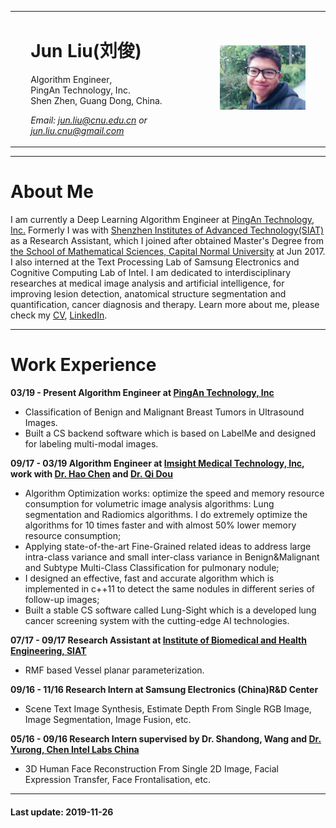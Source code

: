 <html>
<table width="100%" border="0" align="center">
    <tr>
    <td width="5%" border="0"></td>
    <td width="60%" border="0">
        <div id="header" style="float:left">
        <h1>Jun Liu(刘俊)</h1>
        <p>Algorithm Engineer,  <br>
        PingAn Technology, Inc. <br>
	    Shen Zhen, Guang Dong, China. </p>
        <p> <em> Email: 
        <a href="mailto:jun.liu@cnu.edu.cn">jun.liu@cnu.edu.cn</a> 
        or 
        <a href="mailto:jun.liu.cnu@gmail.com">jun.liu.cnu@gmail.com</a> 
        </em> </p>
		<p> 
		</p>
        </div>
    </td>
    <td width="30%" border="0">
        <div id="photo" style="float:right;">
        <img src="./pic.jpeg" alt="my photo" style="width:311px;height:232;"> 
        </div>
    </td>
    <td width="5%" border="0"></td>
    </tr>
</table>
</html>


---
# About Me
I am currently a Deep Learning Algorithm Engineer at [PingAn Technology, Inc.](https://tech.pingan.com/en/) Formerly I was with [Shenzhen Institutes of Advanced Technology(SIAT) ](http://english.siat.cas.cn/)as a Research Assistant, which I joined after obtained  Master's Degree from [the School of Mathematical Sciences, Capital Normal University](http://math.cnu.edu.cn/) at Jun 2017. I also interned at the Text Processing Lab of Samsung Electronics and Cognitive Computing Lab of Intel. I am dedicated to interdisciplinary researches at medical image analysis and artificial intelligence, for improving lesion detection, anatomical structure segmentation and quantification, cancer diagnosis and therapy.
Learn more about me, please check my [CV](https://drive.google.com/file/d/1964h4GcGaeBe73d489P_KA_OAYpui-gx/view?usp=sharing), [LinkedIn](https://www.linkedin.com/in/chris-j-liu-87471a111/). 


---

# Work Experience 
**03/19 - Present   Algorithm Engineer at [PingAn Technology, Inc](https://tech.pingan.com/en/)**
- Classification of Benign and Malignant Breast Tumors in Ultrasound Images.
- Built a CS backend software which is based on LabelMe and designed for labeling multi-modal images.

**09/17 - 03/19    Algorithm Engineer at [Imsight Medical Technology, Inc](http://www.imsightmed.com/article/en), work with [Dr. Hao Chen](http://appsrv.cse.cuhk.edu.hk/~hchen/) and [Dr. Qi Dou](https://carrend.github.io/)**
- Algorithm Optimization works: optimize the speed and memory resource consumption for volumetric image analysis algorithms: Lung segmentation and Radiomics algorithms. I do extremely optimize the algorithms for 10 times faster and with almost 50% lower memory resource consumption;
- Applying state-of-the-art Fine-Grained related ideas to address large intra-class variance and small inter-class variance in Benign&Malignant and Subtype Multi-Class Classification for pulmonary nodule;
- I designed an effective, fast and accurate algorithm which is implemented in c++11 to detect the same nodules in different series of follow-up images; 
- Built a stable CS software called Lung-Sight which is a developed lung cancer screening system with the cutting-edge AI technologies. 

**07/17 - 09/17    Research Assistant  at [Institute of Biomedical and Health Engineering,  SIAT](http://english.siat.cas.cn/SI2017/IBHE2017/)**
- RMF based Vessel planar parameterization.

**09/16 - 11/16    Research Intern at Samsung Electronics (China)R&D Center**
- Scene Text Image Synthesis, Estimate Depth From Single RGB Image, Image Segmentation, Image Fusion, etc.

**05/16 - 09/16    Research Intern supervised by Dr. Shandong, Wang and [Dr. Yurong, Chen ](https://www.linkedin.com/company/intel-corporation/)    [Intel Labs China](https://www.linkedin.com/company/intel-corporation/)**
- 3D Human Face Reconstruction From Single 2D Image, Facial Expression Transfer, Face Frontalisation, etc.


---

#### Last update: 2019-11-26
